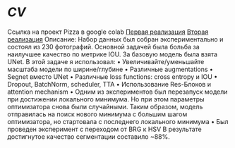 # _CV_
Ссылка на проект Pizza в google colab
[Первая реализация](https://colab.research.google.com/drive/1ehQmEqQrm1vS4nGsHntIMaVtaSByFp_o?usp=sharing)
[Вторая реализация](https://colab.research.google.com/drive/1-y-ti-d8E0QpRomWO8YYr3WgjThOM0SD?usp=sharing)
Описание: 
Набор данных был собран экспериментально и состоял из 230 фотографий. Основной задачей была больба за наилучшее качество по метрике IOU. За базовую модель была взята UNet. В этой задаче я использовал:
•	Увеличивайте/уменьшайте масштаба модели по ширине/глубине
•	Различные augmentations
•	Segnet вместо UNet
•	Различные loss functions: cross entropy и IOU
•	Dropout, BatchNorm, scheduler, TTA
•	Использование Res-Блоков и attention mechanism
•	Одним из экспериментов был перезапуск модели при достижении локального минимума. Но при этом параметры оптимизатора снова были случайными. Таким образом, модель отправилась на поиск нового минимума с большим шагом оптимизатора, но стартовала с последнего локального минимума
•	Был проведен эксперимент с переходом от BRG к HSV
В результате достигнутое качество сегментации составило ~88%.
